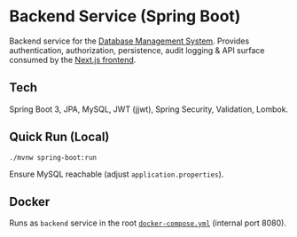 # Backend Service (Spring Boot)

Backend service for the [Database Management System](https://github.com/ilias363/db-manager-app). Provides authentication, authorization, persistence, audit logging & API surface consumed by the [Next.js frontend](https://github.com/ilias363/db-management-fe).

## Tech
Spring Boot 3, JPA, MySQL, JWT (jjwt), Spring Security, Validation, Lombok.

## Quick Run (Local)
```
./mvnw spring-boot:run
```
Ensure MySQL reachable (adjust `application.properties`).

## Docker
Runs as `backend` service in the root [`docker-compose.yml`](https://github.com/ilias363/db-manager-app/blob/master/docker-compose.yml) (internal port 8080).
